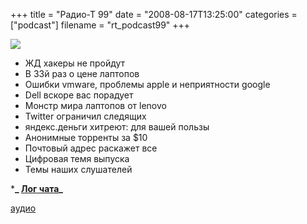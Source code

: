 +++
title = "Радио-Т 99"
date = "2008-08-17T13:25:00"
categories = ["podcast"]
filename = "rt_podcast99"
+++

![](https://radio-t.com/images/radio-t/rt99.jpg)


- ЖД хакеры не пройдут
- В 33й раз о цене лаптопов
- Ошибки vmware, проблемы apple и неприятности google
- Dell вскоре вас порадует
- Монстр мира лаптопов от lenovo
- Twitter ограничил следящих
- яндекс.деньги хитреют: для вашей пользы
- Анонимные торренты за $10
- Почтовый адрес раскажет все
- Цифровая темя выпуска
- Темы наших слушателей

***_ [Лог чата](http://chat.radio-t.com/logs/radio-t-99.html)_**

[аудио](http://cdn.radio-t.com/rt_podcast99.mp3)
<audio src="http://cdn.radio-t.com/rt_podcast99.mp3" preload="none"></audio>
